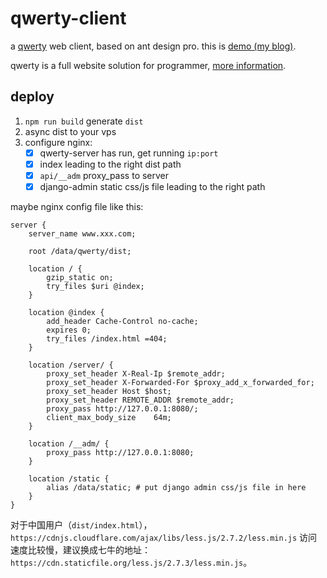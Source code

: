 # qwerty-client

a [qwerty](https://github.com/zhangjie2012/qwerty) web client, based on ant design pro. this is [demo (my blog)](http://www.zhangjiee.com).

qwerty is a full website solution for programmer, [more information](https://github.com/zhangjie2012/qwerty).

## deploy

1. `npm run build` generate `dist`
2. async dist to your vps
3. configure nginx:
    + [x] qwerty-server has run, get running `ip:port`
    + [x] index leading to the right dist path
    + [x] `api/__adm` proxy_pass to server
    + [x] django-admin static css/js file leading to the right path

maybe nginx config file like this:

``` nginx
server {
    server_name www.xxx.com;

    root /data/qwerty/dist;

    location / {
        gzip_static on;
        try_files $uri @index;
    }

    location @index {
        add_header Cache-Control no-cache;
        expires 0;
        try_files /index.html =404;
    }

    location /server/ {
        proxy_set_header X-Real-Ip $remote_addr;
        proxy_set_header X-Forwarded-For $proxy_add_x_forwarded_for;
        proxy_set_header Host $host;
        proxy_set_header REMOTE_ADDR $remote_addr;
        proxy_pass http://127.0.0.1:8080/;
        client_max_body_size    64m;
    }

    location /__adm/ {
        proxy_pass http://127.0.0.1:8080;
    }

    location /static {
        alias /data/static; # put django admin css/js file in here
    }
}
```

对于中国用户（`dist/index.html`），`https://cdnjs.cloudflare.com/ajax/libs/less.js/2.7.2/less.min.js` 访问速度比较慢，建议换成七牛的地址：`https://cdn.staticfile.org/less.js/2.7.3/less.min.js`。
